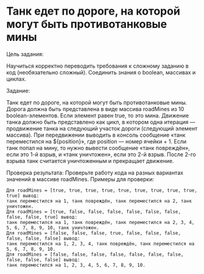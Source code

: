 # Танк едет по дороге, на которой могут быть противотанковые мины

Цель задания:

Научиться корректно переводить требования к сложному заданию в код (необязательно сложный).
Соединить знания о boolean, массивах и циклах.

Задание:

Танк едет по дороге, на которой могут быть противотанковые мины.
Дорога должна быть представлена в виде массива roadMines из 10 boolean-элементов.
Если элемент равен true, то это мина. Движение танка должно быть представлено как цикл,
в котором одна итерация — продвижение танка на следующий участок дороги (следующий элемент массива).
При передвижении выводить в консоль сообщение «танк переместился на ${position}»,
где position — номер ячейки + 1.
Если танк попал на мину, то нужно вывести сообщение «танк повреждён», если это 1-й взрыв,
и «танк уничтожен», если это 2-й взрыв.
После 2-го взрыва танк считается уничтоженным и прекращает движение.

Проверка результата:
Проверьте работу кода на разных вариантах значений в массиве roadMines. Примеры для проверки:

    Для roadMines = [true, true, true, true, true, true, true, true, true, true] вывод:
    танк переместился на 1, танк повреждён, танк переместился на 2, танк уничтожен.
    Для roadMines = [true, false, false, false, false, false, false, false, false, true] вывод:
    танк переместился на 1, танк повреждён, танк переместился на 2, 3, 4, 5, 6, 7, 8, 9, 10, танк уничтожен.
    Для roadMines = [false, false, false, true, false, false, false, false, false, false] вывод:
    танк переместился на 1, 2, 3, 4, танк повреждён, танк переместился на 5, 6, 7, 8, 9, 10.
    Для roadMines = [false, false, false, false, false, false, false, false, false, false] вывод:
    танк переместился на 1, 2, 3, 4, 5, 6, 7, 8, 9, 10.
